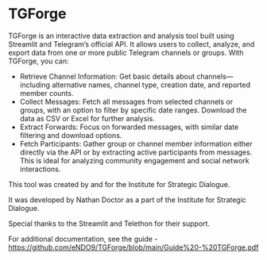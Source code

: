# TGForge

TGForge is an interactive data extraction and analysis tool built using Streamlit and Telegram’s official API. It allows users to collect, analyze, and export data from one or more public Telegram channels or groups. With TGForge, you can:

- Retrieve Channel Information: Get basic details about channels—including alternative names, channel type, creation date, and reported member counts.
- Collect Messages: Fetch all messages from selected channels or groups, with an option to filter by specific date ranges. Download the data as CSV or Excel for further analysis.
- Extract Forwards: Focus on forwarded messages, with similar date filtering and download options.
- Fetch Participants: Gather group or channel member information either directly via the API or by extracting active participants from messages. This is ideal for analyzing community engagement and social network interactions.

This tool was created by and for the Institute for Strategic Dialogue.

It was developed by Nathan Doctor as a part of the Institute for Strategic Dialogue.

Special thanks to the Streamlit and Telethon for their support.

For additional documentation, see the guide - https://github.com/eNDO9/TGForge/blob/main/Guide%20-%20TGForge.pdf
